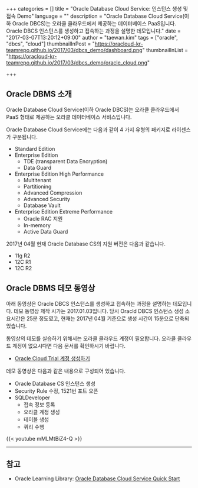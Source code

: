+++
categories = []
title = "Oracle Database Cloud Service: 인스턴스 생성 및 접속 Demo"
language = ""
description = "Oracle Database Cloud Service(이하 Oracle DBCS)는 오라클 클라우드에서 제공하는 데이터베이스 PaaS입니다. Oracle DBCS 인스턴스를 생성하고 접속하는 과정을 설명한 데모입니다."
date = "2017-03-07T13:20:12+09:00"
author = "taewan.kim"
tags = ["oracle", "dbcs", "cloud"]
thumbnailInPost = "https://oracloud-kr-teamrepo.github.io/2017/03/dbcs_demo/dashboard.png"
thumbnailInList = "https://oracloud-kr-teamrepo.github.io/2017/03/dbcs_demo/oracle_cloud.png"

+++

## Oracle DBMS 소개

Oracle Database Cloud Service(이하 Oracle DBCS)는 오라클 클라우드에서 PaaS 형태로 제공하는 오라클 데이터베이스 서비스입니다.

Oracle Database Cloud Service에는 다음과 같이 4 가지 유형의 패키지로 라이센스가 구분됩니다.

- Standard Edition
- Enterprise Edition
  - TDE (transparent Data Encryption)
  - Data Guard
- Enterprise Edition High Performance
  - Multitenant
  - Partitioning
  - Advanced Compression
  - Advanced Security
  - Database Vault
- Enterprise Edition Extreme Performance
  - Oracle RAC 지원
  - In-memory
  - Active Data Guard

2017년 04월 현재 Oracle Database CS의 지원 버전은 다음과 같습니다.

- 11g R2
- 12C R1
- 12C R2

## Oracle DBMS 데모 동영상

아래 동영상은 Oracle DBCS 인스턴스를 생성하고 접속하는 과정을 설명하는 데모입니다.
데모 동영상 제작 시가는 2017.01.03입니다. 당시 Oracld DBCS 인스턴스 생성 소요시간은 25분 정도였고, 현재는 2017년 04월 기준으로 생성 시간이 15분으로 단축되었습니다.

동영상의 데모를 실습하기 위해서는 오라클 클라우드 계정이 필요합니다. 오라클 클라우드 계정이 없으시다면 다음 문서를 확인하시기 바랍니다.

- [Oracle Cloud Trial 계정 생성하기](http://www.oracloud.kr/post/accont/)

데모 동영상은 다음과 같은 내용으로 구성되어 있습니다.

- Oracle Database CS 인스턴스 생성
- Security Rule 수정, 1521번 포트 오픈
- SQLDeveloper
  - 접속 정보 등록
  - 오라클 계정 생성
  - 테이블 생성
  - 쿼리 수행

{{< youtube mMLMtBiZ4-Q >}}

***

## 참고

-  Oracle Learning Library: [Oracle Database Cloud Service Quick Start](https://apexapps.oracle.com/pls/apex/f?p=44785:112:0::::P112_CONTENT_ID:11569)
